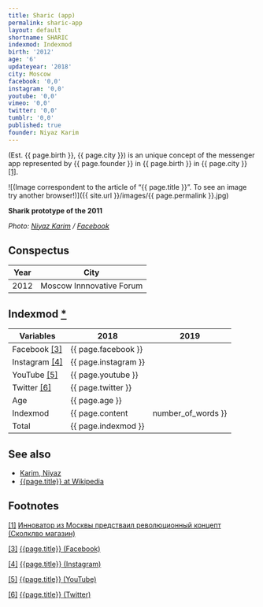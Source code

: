 ```yaml
---
title: Sharic (app)
permalink: sharic-app
layout: default
shortname: SHARIC
indexmod: Indexmod
birth: '2012'
age: '6'
updateyear: '2018'
city: Moscow
facebook: '0,0'
instagram: '0,0'
youtube: '0,0'
vimeo: '0,0'
twitter: '0,0'
tumblr: '0,0'
published: true
founder: Niyaz Karim
---
```


(Est. {{ page.birth }}, {{ page.city }}) is an unique concept of the messenger app represented by {{ page.founder }} in {{ page.birth }} in {{ page.city }} <span id="a1">[\[1\]](#f1)</span>.

![(Image correspondent to the article of “{{ page.title }}”. To see an image try another browser!)]({{ site.url }}/images/{{ page.permalink }}.jpg)

**Sharik prototype of the 2011**

*Photo: [Niyaz Karim](index) / [Facebook](index)*

## Сonspectus

|Year|City|
|-|-|
|2012|Moscow Innnovative Forum|

## Indexmod [*](indexmod)

|Variables|2018|2019|
|-|-|-|
|Facebook <span id="a3">[\[3\]](#f3)</span>|{{ page.facebook }}||
|Instagram <span id="a4">[\[4\]](#f4)</span>|{{ page.instagram }}||
|YouTube <span id="a5">[\[5\]](#f5)</span>|{{ page.youtube }}||
|Twitter <span id="a6">[\[6\]](#f6)</span>|{{ page.twitter }}||
|Age|{{ page.age }}||
|Indexmod|{{ page.content | number_of_words }}||
|Total|{{ page.indexmod }}||

## See also

+ [Karim, Niyaz](karim-niyaz)
+ [{{page.title}} at Wikipedia](index)

## Footnotes

[[1]](#a1) <span id="f1"></span> [Инноватор из Москвы предстваил революционный концепт  (Сколклво магазин)](index)

[[3]](#a3) <span id="f3"></span> [{{page.title}} (Facebook)](index)

[[4]](#a4) <span id="f4"></span> [{{page.title}} (Instagram)](index)

[[5]](#a5) <span id="f5"></span> [{{page.title}} (YouTube)](index)

[[6]](#a6) <span id="f6"></span> [{{page.title}} (Twitter)](index)
